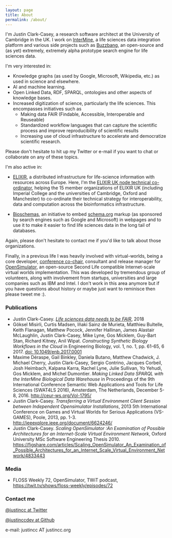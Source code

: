 ```yaml
---
layout: page
title: About
permalink: /about/
---
```


I'm Justin Clark-Casey, a research software architect at the University of Cambridge in the UK.  I work on 
[InterMine](http://intermine.org), a life sciences data integration platform and various side projects such as 
[Buzzbang](http://buzzbang.science), an open-source and (as yet) extremely, extremely alpha prototype search engine for 
life sciences data.

I'm very interested in:

* Knowledge graphs (as used by Google, Microsoft, Wikipedia, etc.) as used in science and 
elsewhere.
* AI and machine learning.
* Open Linked Data, RDF, SPARQL, ontologies and other aspects of knowledge bases.
* Increased digitization of science, particularly the life sciences. This encompasses initiatives such as 
  * Making data FAIR (Findable, Accessible, Interoperable and Reuseable)
  * Standardized workflow languages that can capture the scientific process and improve reproducibility of scientific 
  results
  * Increasing use of cloud infrastructure to accelerate and democratize scientific research.
  
Please don't hesitate to hit up my Twitter or e-mail if you want to chat or collaborate on any of these topics.

I'm also active in: 

* [ELIXIR](https://www.elixir-europe.org/), a distributed infrastructure for life-science information with resources
across Europe.  Here, I'm the [ELIXIR UK node technical co-ordinator](http://www.elixiruknode.org/key-roles/), 
helping the 15 member organizations of ELIXIR UK (including Imperial College and the universities of Cambridge, Oxford
and Manchester) to co-ordinate their technical strategy for interoperability, data and computation across the 
bioinformatics infrastructure.

* [Bioschemas](http://bioschemas.org), an initiative to embed [schema.org](https://schema.org) markup (as sponsored by
search engines such as Google and Microsoft) in webpages and to use it to make it easier to find life sciences data in 
the long tail of databases.

Again, please don't hesitate to contact me if you'd like to talk about those organizations.

Finally, in a previous life I was heavily involved with virtual-worlds, being a core developer, [conference co-chair](http://conference.opensimulator.org/2013/staff/), 
consultant and release manager for [OpenSimulator](http://opensimulator.org), an open-source Second Life compatible Internet-scale virtual
worlds implementation. This was developed by tremendous group of volunteers, along with involvement from startups, 
universities and large companies such as IBM and Intel. I don't work in this area anymore but if you have questions about history or maybe just want to
reminisce then please tweet me :).

### Publications

* Justin Clark-Casey. [*Life sciences data needs to be FAIR*](https://www.software.ac.uk/blog/2018-01-30-life-sciences-data-needs-be-fair),
2018
* Göksel Misirli, Curtis Madsen, Iñaki Sainz de Murieta, Matthieu Bultelle, Keith Flanagan, Matthew Pocock, Jennifer 
Hallinan, James Alastair McLaughlin, Justin Clark-Casey, Mike Lyne, Gos Micklem, Guy-Bart Stan, Richard Kitney, Anil 
Wipat. *Constructing Synthetic Biology Workflows in the Cloud* in Engineering Biology, vol. 1, no. 1, pp. 61-65, 6 2017.
[doi: 10.1049/enb.2017.0001](http://ieeexplore.ieee.org/document/7991640/)
* Maxime Déraspe, Gail Binkley, Daniela Butano, Matthew Chadwick, J. Michael Cherry, Justin Clark-Casey, Sergio 
Contrino, Jacques Corbeil, Josh Heimbach, Kalpana Karra, Rachel Lyne, Julie Sullivan, Yo Yehudi, Gos Micklem, and Michel
Dumontier. *Making Linked Data SPARQL with the InterMine Biological Data Warehouse* in Proceedings of the 9th 
International Conference Semantic Web Applications and Tools for Life Sciences (SWAT4LS 2016), Amsterdam, The 
Netherlands, December 5-8, 2016. http://ceur-ws.org/Vol-1795/
* Justin Clark-Casey. *Transferring a Virtual Environment Client Session between Independent Opensimulator 
Installations*, 2013 5th International Conference on Games and Virtual Worlds for Serious Applications (VS-GAMES), 
Poole, 2013, pp. 1-3. http://ieeexplore.ieee.org/document/6624246/
* Justin Clark-Casey. *Scaling OpenSimulator :An Examination of Possible Architectures for an Internet-Scale Virtual 
Environment Network*, Oxford University MSc Software Engineering Thesis 2010. 
https://figshare.com/articles/Scaling_OpenSimulator_An_Examination_of_Possible_Architectures_for_an_Internet_Scale_Virtual_Environment_Network/4833443

### Media

* FLOSS Weekly 72, OpenSimulator, TWiT podcast, https://twit.tv/shows/floss-weekly/episodes/72

### Contact me

[@justincc at Twitter](https://twitter.com/justincc)

[@justinccdev at Github](https://github.com/justinccdev)

e-mail: justincc AT justincc.org
